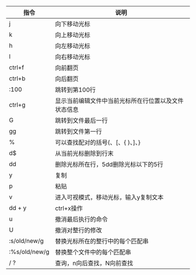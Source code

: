 |   指令  | 说明    |
| --- | --- |
|  j   |  向下移动光标   |
|  k |  向上移动光标 |
| h  |  向左移动光标 |
| l  |  向右移动光标 |
| ctrl+f  | 向前翻页  |
|  ctrl+b | 向后翻页  |
| :100  | 跳转到第100行  |
| ctrl+g  |  显示当前编辑文件中当前光标所在行位置以及文件状态信息 |
| G  |  跳转到文件最后一行 |
| gg  |  跳转到文件第一行 |
| %  | 可以查找配对的括号(、[、{ )、]、}  |
| d$  |  从当前光标删除到行末 |
| dd  | 删除光标所在行，5dd删除光标以下的5行  |
| y  |  复制 |
|  p | 粘贴  |
| v  |  进入可视模式，移动光标，输入y复制文本 |
| dd + y  |  ctrl+x操作 |
|  u | 撤消最后执行的命令  |
| U  | 撤消对整行的修改  |
| :s/old/new/g  | 替换光标所在的整行中的每个匹配串  |
| :%s/old/new/g  | 替换整个文件中的每个匹配串  |
| / ?  |  查询，n向后查找，N向前查找 |